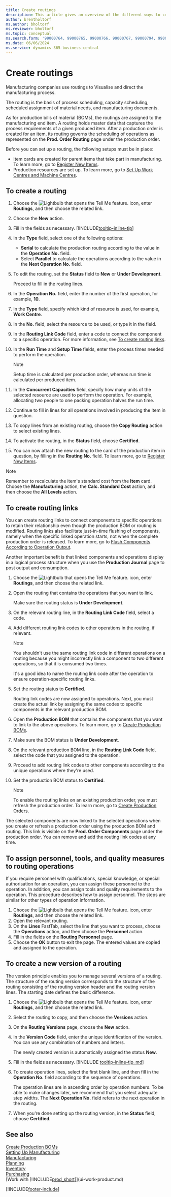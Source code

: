 ```yaml
---
title: Create routings
description: This article gives an overview of the different ways to create routings including prerequisites required and how to create routing links.
author: brentholtorf
ms.author: bholtorf
ms.reviewer: bholtorf
ms.topic: conceptual
ms.search.form: '99000764, 99000765, 99000766, 99000767, 99000794, 99000796, 99000798, 99000806, 99000808, 99000810, 99000817, 99000834, 99000835, 99000836, 99000837, 99000840, 99000841, 99000844, 99000845'
ms.date: 06/06/2024
ms.service: dynamics-365-business-central
---
```

# Create routings

Manufacturing companies use routings to Visualise and direct the manufacturing process.

The routing is the basis of process scheduling, capacity scheduling, scheduled assignment of material needs, and manufacturing documents.  

As for production bills of material (BOMs), the routings are assigned to the manufacturing end item. A routing holds master data that captures the process requirements of a given produced item. After a production order is created for an item, its routing governs the scheduling of operations as represented on the **Prod. Order Routing** page under the production order.  

Before you can set up a routing, the following setups must be in place:  

- Item cards are created for parent items that take part in manufacturing. To learn more, go to [Register New Items](inventory-how-register-new-items.md).
- Production resources are set up. To learn more, go to [Set Up Work Centres and Machine Centres](production-how-to-set-up-work-and-machine-centers.md).

## To create a routing

1. Choose the ![Lightbulb that opens the Tell Me feature.](media/ui-search/search_small.png "Tell me what you want to do") icon, enter **Routings**, and then choose the related link.  
2. Choose the **New** action.  
3. Fill in the fields as necessary. [!INCLUDE[tooltip-inline-tip](includes/tooltip-inline-tip_md.md)]
4. In the **Type** field, select one of the following options:
   - **Serial** to calculate the production routing according to the value in the **Operation No.** field.  
   - Select **Parallel** to calculate the operations according to the value in the **Next Operation No.** field.  
5. To edit the routing, set the **Status** field to **New** or **Under Development**.  

    Proceed to fill in the routing lines.
6. In the **Operation No.** field, enter the number of the first operation, for example,  **10**.  
7. In the **Type** field, specify which kind of resource is used, for example, **Work Centre**.  
8. In the **No.** field, select the resource to be used, or type it in the field.  
9. In the **Routing Link Code** field, enter a code to connect the component to a specific operation. For more information, see [To create routing links](production-how-to-create-routings.md#to-create-routing-links).
10. In the **Run Time** and **Setup Time** fields, enter the process times needed to perform the operation.

     > [!NOTE]
     > Setup time is calculated per production order, whereas run time is calculated per produced item.  

11. In the **Concurrent Capacities** field, specify how many units of the selected resource are used to perform the operation. For example, allocating two people to one packing operation halves the run time.  
12. Continue to fill in lines for all operations involved in producing the item in question.  
13. To copy lines from an existing routing, choose the **Copy Routing** action to select existing lines.  
14. To activate the routing, in the **Status** field, choose **Certified**.  
15. You can now attach the new routing to the card of the production item in question, by filling in the **Routing No.** field. To learn more, go to [Register New Items](inventory-how-register-new-items.md).  

> [!NOTE]  
> Remember to recalculate the item's standard cost from the **Item** card. Choose the **Manufacturing** action, the **Calc. Standard Cost** action, and then choose the **All Levels** action.  

## To create routing links

You can create routing links to connect components to specific operations to retain their relationship even though the production BOM or routing is modified. Routing links also facilitate just-in-time flushing of components, namely when the specific linked operation starts, not when the complete production order is released. To learn more, go to [Flush Components According to Operation Output](production-how-to-flush-components-according-to-operation-output.md).  

Another important benefit is that linked components and operations display in a logical process structure when you use the **Production Journal** page to post output and consumption.  

1. Choose the ![Lightbulb that opens the Tell Me feature.](media/ui-search/search_small.png "Tell me what you want to do") icon, enter **Routings**, and then choose the related link.  
2. Open the routing that contains the operations that you want to link.  

    Make sure the routing status is **Under Development**.  

3. On the relevant routing line, in the **Routing Link Code** field, select a code.  
4. Add different routing link codes to other operations in the routing, if relevant.  

    > [!NOTE]  
    > You shouldn't use the same routing link code in different operations on a routing because you might incorrectly link a component to two different operations, so that it is consumed two times.  
    >
    > It's a good idea to name the routing link code after the operation to ensure operation-specific routing links.

5. Set the routing status to **Certified**.  

    Routing link codes are now assigned to operations. Next, you must create the actual link by assigning the same codes to specific components in the relevant production BOM.  

6. Open the **Production BOM** that contains the components that you want to link to the above operations. To learn more, go to [Create Production BOMs](production-how-to-create-production-boms.md).
7. Make sure the BOM status is **Under Development**.  
8. On the relevant production BOM line, in the **Routing Link Code** field, select the code that you assigned to the operation.  
9. Proceed to add routing link codes to other components according to the unique operations where they're used.  
10. Set the production BOM status to **Certified**.  

    > [!NOTE]  
    > To enable the routing links on an existing production order, you must refresh the production order. To learn more, go to [Create Production Orders](production-how-to-create-production-orders.md).  

The selected components are now linked to the selected operations when you create or refresh a production order using the production BOM and routing. This link is visible on the **Prod. Order Components** page under the production order. You can remove and add the routing link codes at any time.

## To assign personnel, tools, and quality measures to routing operations

If you require personnel with qualifications, special knowledge, or special authorisation for an operation, you can assign these personnel to the operation. In addition, you can assign tools and quality requirements to the operation. This procedure describes how to assign personnel. The steps are similar for other types of operation information.

1. Choose the ![Lightbulb that opens the Tell Me feature.](media/ui-search/search_small.png "Tell me what you want to do") icon, enter **Routings**, and then choose the related link.  
2. Open the relevant routing.  
3. On the **Lines** FastTab, select the line that you want to process, choose the **Operations** action, and then choose the **Personnel** action.  
4. Fill in the fields on the **Routing Personnel** page.  
5. Choose the **OK** button to exit the page. The entered values are copied and assigned to the operation.  

## To create a new version of a routing

The version principle enables you to manage several versions of a routing. The structure of the routing version corresponds to the structure of the routing consisting of the routing version header and the routing version lines. The starting date defines the basic difference.  

1. Choose the ![Lightbulb that opens the Tell Me feature.](media/ui-search/search_small.png "Tell me what you want to do") icon, enter **Routings**, and then choose the related link.  
2. Select the routing to copy, and then choose the **Versions** action.  
3. On the **Routing Versions** page, choose the **New** action.
4. In the **Version Code** field, enter the unique identification of the version. You can use any combination of numbers and letters.  

    The newly created version is automatically assigned the status **New**.  
5. Fill in the fields as necessary. [!INCLUDE [tooltip-inline-tip_md](../archive/SetupAndAdministration/includes/tooltip-inline-tip_md.md)]
6. To create operation lines, select the first blank line, and then fill in the **Operation No.** field according to the sequence of operations.

    The operation lines are in ascending order by operation numbers. To be able to make changes later, we recommend that you select adequate step widths. The **Next Operation No.** field refers to the next operation in the routing.

7. When you're done setting up the routing version, in the **Status** field, choose **Certified**.

## See also 

[Create Production BOMs](production-how-to-create-production-boms.md)  
[Setting Up Manufacturing](production-configure-production-processes.md)  
[Manufacturing](production-manage-manufacturing.md)  
[Planning](production-planning.md)  
[Inventory](inventory-manage-inventory.md)  
[Purchasing](purchasing-manage-purchasing.md)  
[Work with [!INCLUDE[prod_short](includes/prod_short.md)]](ui-work-product.md)  


[!INCLUDE[footer-include](includes/footer-banner.md)]